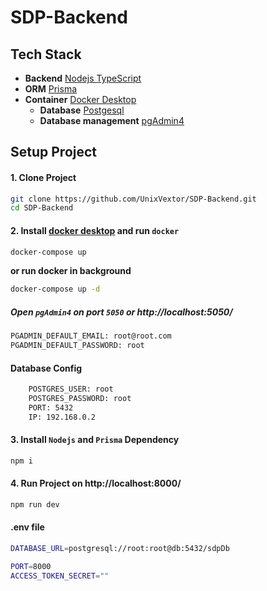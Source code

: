 # SDP-Backend

## Tech Stack
- **Backend** [Nodejs TypeScript](https://nodejs.org/en)
- **ORM** [Prisma](https://www.prisma.io/)
- **Container** [Docker Desktop](https://www.docker.com/products/docker-desktop/)
    - **Database** [Postgesql](https://www.postgresql.org/)
    - **Database management** [pgAdmin4](https://www.pgadmin.org/download/)

## Setup Project

#### 1. Clone Project
```bash
git clone https://github.com/UnixVextor/SDP-Backend.git
cd SDP-Backend
```

#### 2. Install [docker desktop](https://www.docker.com/products/docker-desktop/) and run `docker`
```bash
docker-compose up
```
**or run docker in background** 

```bash
docker-compose up -d
```
##### Open `pgAdmin4` on port `5050` or  http://localhost:5050/
```bash
PGADMIN_DEFAULT_EMAIL: root@root.com
PGADMIN_DEFAULT_PASSWORD: root
```

#### Database Config
```bash
    POSTGRES_USER: root
    POSTGRES_PASSWORD: root
    PORT: 5432
    IP: 192.168.0.2
```



#### 3. Install `Nodejs` and `Prisma` Dependency
```bash
npm i
```

#### 4. Run Project on http://localhost:8000/
```bash
npm run dev
```

#### .env file
```bash
DATABASE_URL=postgresql://root:root@db:5432/sdpDb

PORT=8000
ACCESS_TOKEN_SECRET=""
```

